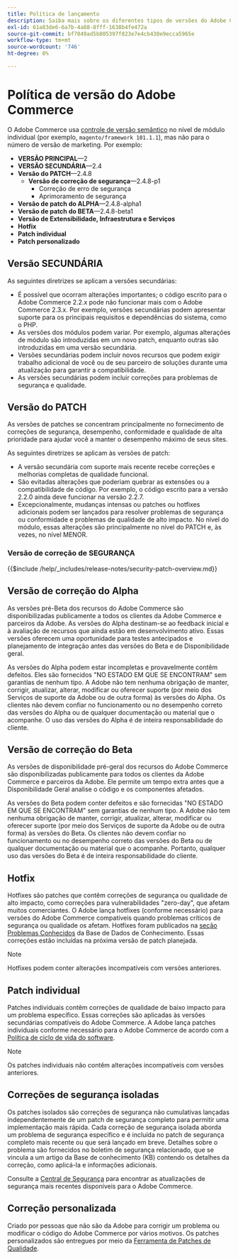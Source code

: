 ```yaml
---
title: Política de lançamento
description: Saiba mais sobre os diferentes tipos de versões do Adobe Commerce.
exl-id: 61a83de6-6a7b-4a88-8fff-1638b4fe472a
source-git-commit: bf7049ad5b805397f823e7e4cb430e9ecca5965e
workflow-type: tm+mt
source-wordcount: '746'
ht-degree: 0%

---
```


# Política de versão do Adobe Commerce

O Adobe Commerce usa [controle de versão semântico](https://semver.org/) no nível de módulo individual (por exemplo, `magento/framework 101.1.1`), mas não para o número de versão de marketing. Por exemplo:

- **VERSÃO PRINCIPAL**—2
- **VERSÃO SECUNDÁRIA**—2.4
- **Versão do PATCH**—2.4.8
   - **Versão de correção de segurança**—2.4.8-p1
      - Correção de erro de segurança
      - Aprimoramento de segurança
- **Versão de patch do ALPHA**—2.4.8-alpha1
- **Versão de patch do BETA**—2.4.8-beta1
- **Versão de Extensibilidade, Infraestrutura e Serviços**
- **Hotfix**
- **Patch individual**
- **Patch personalizado**

## Versão SECUNDÁRIA

As seguintes diretrizes se aplicam a versões secundárias:

- É possível que ocorram alterações importantes; o código escrito para o Adobe Commerce 2.2.x pode não funcionar mais com o Adobe Commerce 2.3.x. Por exemplo, versões secundárias podem apresentar suporte para os principais requisitos e dependências do sistema, como o PHP.
- As versões dos módulos podem variar. Por exemplo, algumas alterações de módulo são introduzidas em um novo patch, enquanto outras são introduzidas em uma versão secundária.
- Versões secundárias podem incluir novos recursos que podem exigir trabalho adicional de você ou de seu parceiro de soluções durante uma atualização para garantir a compatibilidade.
- As versões secundárias podem incluir correções para problemas de segurança e qualidade.

## Versão do PATCH

As versões de patches se concentram principalmente no fornecimento de correções de segurança, desempenho, conformidade e qualidade de alta prioridade para ajudar você a manter o desempenho máximo de seus sites.

As seguintes diretrizes se aplicam às versões de patch:

- A versão secundária com suporte mais recente recebe correções e melhorias completas de qualidade funcional.
- São evitadas alterações que poderiam quebrar as extensões ou a compatibilidade de código. Por exemplo, o código escrito para a versão 2.2.0 ainda deve funcionar na versão 2.2.7.
- Excepcionalmente, mudanças intensas ou patches ou hotfixes adicionais podem ser lançados para resolver problemas de segurança ou conformidade e problemas de qualidade de alto impacto. No nível do módulo, essas alterações são principalmente no nível do PATCH e, às vezes, no nível MENOR.

### Versão de correção de SEGURANÇA

{{$include /help/_includes/release-notes/security-patch-overview.md}}

## Versão de correção do Alpha

As versões pré-Beta dos recursos do Adobe Commerce são disponibilizadas publicamente a todos os clientes da Adobe Commerce e parceiros da Adobe. As versões do Alpha destinam-se ao feedback inicial e à avaliação de recursos que ainda estão em desenvolvimento ativo. Essas versões oferecem uma oportunidade para testes antecipados e planejamento de integração antes das versões do Beta e de Disponibilidade geral.

As versões do Alpha podem estar incompletas e provavelmente contêm defeitos. Eles são fornecidos &quot;NO ESTADO EM QUE SE ENCONTRAM&quot; sem garantias de nenhum tipo. A Adobe não tem nenhuma obrigação de manter, corrigir, atualizar, alterar, modificar ou oferecer suporte (por meio dos Serviços de suporte da Adobe ou de outra forma) às versões do Alpha. Os clientes não devem confiar no funcionamento ou no desempenho correto das versões do Alpha ou de qualquer documentação ou material que o acompanhe. O uso das versões do Alpha é de inteira responsabilidade do cliente.

## Versão de correção do Beta

As versões de disponibilidade pré-geral dos recursos do Adobe Commerce são disponibilizadas publicamente para todos os clientes da Adobe Commerce e parceiros da Adobe. Ele permite um tempo extra antes que a Disponibilidade Geral analise o código e os componentes afetados.

As versões do Beta podem conter defeitos e são fornecidas &quot;NO ESTADO EM QUE SE ENCONTRAM&quot; sem garantias de nenhum tipo. A Adobe não tem nenhuma obrigação de manter, corrigir, atualizar, alterar, modificar ou oferecer suporte (por meio dos Serviços de suporte da Adobe ou de outra forma) às versões do Beta. Os clientes não devem confiar no funcionamento ou no desempenho correto das versões do Beta ou de qualquer documentação ou material que o acompanhe. Portanto, qualquer uso das versões do Beta é de inteira responsabilidade do cliente.

## Hotfix

Hotfixes são patches que contêm correções de segurança ou qualidade de alto impacto, como correções para vulnerabilidades &quot;zero-day&quot;, que afetam muitos comerciantes. O Adobe lança hotfixes (conforme necessário) para versões do Adobe Commerce compatíveis quando problemas críticos de segurança ou qualidade os afetam. Hotfixes foram publicados na [seção Problemas Conhecidos](https://support.magento.com/hc/en-us/sections/360003869892-Known-issues-patches-attached-) da Base de Dados de Conhecimento. Essas correções estão incluídas na próxima versão de patch planejada.

>[!NOTE]
>
>Hotfixes podem conter alterações incompatíveis com versões anteriores.

## Patch individual

Patches individuais contêm correções de qualidade de baixo impacto para um problema específico. Essas correções são aplicadas às versões secundárias compatíveis do Adobe Commerce. A Adobe lança patches individuais conforme necessário para o Adobe Commerce de acordo com a [Política de ciclo de vida do software](https://www.adobe.com/content/dam/cc/en/legal/terms/enterprise/pdfs/Adobe-Commerce-Software-Lifecycle-Policy.pdf).

>[!NOTE]
>
>Os patches individuais não contêm alterações incompatíveis com versões anteriores.

## Correções de segurança isoladas

Os patches isolados são correções de segurança não cumulativas lançadas independentemente de um patch de segurança completo para permitir uma implementação mais rápida. Cada correção de segurança isolada aborda um problema de segurança específico e é incluída no patch de segurança completo mais recente ou que será lançado em breve. Detalhes sobre o problema são fornecidos no boletim de segurança relacionado, que se vincula a um artigo da Base de conhecimento (KB) contendo os detalhes da correção, como aplicá-la e informações adicionais.

Consulte a [Central de Segurança](https://helpx.adobe.com/br/security/products/magento.html) para encontrar as atualizações de segurança mais recentes disponíveis para o Adobe Commerce.

## Correção personalizada

Criado por pessoas que não são da Adobe para corrigir um problema ou modificar o código do Adobe Commerce por vários motivos. Os patches personalizados são entregues por meio da [Ferramenta de Patches de Qualidade](https://experienceleague.adobe.com/pt-br/docs/commerce-operations/tools/quality-patches-tool/usage).

<!-- Last updated from includes: 2025-10-09 22:53:22 -->

